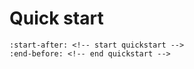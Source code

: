Quick start
===========

```{include} ../../README.md
:start-after: <!-- start quickstart -->
:end-before: <!-- end quickstart -->
```
